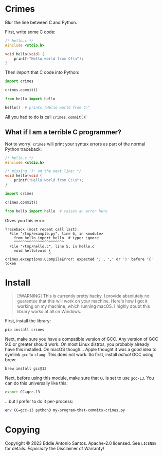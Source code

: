 # Crimes

Blur the line between C and Python.

First, write some C code:

```c
/* hello.c */
#include <stdio.h>

void hello(void) {
    printf("Hello world from C!\n");
}
```

Then import that C code into Python:

```python
import crimes

crimes.commit()

from hello import hello

hello()  # prints "Hello world from C!"
```

All you had to do is call `crimes.commit()`!

## What if I am a terrible C programmer?

Not to worry! `crimes` will print your syntax errors as part of the normal Python traceback:

```c
/* hello.c */
#include <stdio.h>

/* missing ')' on the next line: */
void hello(void {
    printf("Hello world from C!\n");
}
```

```python
import crimes

crimes.commit()

from hello import hello  # raises an error here
```

Gives you this error:

```
Traceback (most recent call last):
  File "/tmp/example.py", line 6, in <module>
    from hello import hello  # type: ignore
    ^^^^^^^^^^^^^^^^^^^^^^^
  File "/tmp/hello.c", line 5, in hello.c
    void hello(void {
                    ^
crimes.exceptions.CCompileError: expected ';', ',' or ')' before '{' token
```

# Install

> [!WARNING] This is currently pretty hacky.
> I provide absolutely no guarantee that this will work on your machine.
> Here's how I got it working on my machine, which running macOS.
> I highly doubt this library works at all on Windows.

First, install the library:

```sh
pip install crimes
```

Next, make sure you have a compatible version of GCC.
Any version of GCC 9.0 or greater should work. On most Linux distros,
you probably already have this installed. On macOS though... Apple
thought it was a good idea to symlink `gcc` to `clang`. This does not
work. So first, install _actual_ GCC using brew:

```sh
brew install gcc@13
```

Next, before using this module, make sure that `CC` is set to use
`gcc-13`. You can do this universally like this:

```sh
export CC=gcc-13
```

...but I prefer to do it per-process:

```sh
env CC=gcc-13 python3 my-program-that-commits-crimes.py
```


# Copying

Copyright © 2023 Eddie Antonio Santos. Apache-2.0 licensed. See
`LICENSE` for details. _Especially_ the Disclaimer of Warranty!
